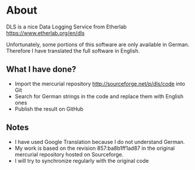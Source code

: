 # About

DLS is a nice Data Logging Service from Etherlab
https://www.etherlab.org/en/dls

Unfortunately, some portions of this software are only available in German.
Therefore I have translated the full software in English.

## What I have done?
* Import the mercurial repository http://sourceforge.net/p/dls/code into Git
* Search for German strings in the code and replace them with English ones
* Publish the result on GitHub

## Notes
* I have used Google Translation because I do not understand German.
* My work is based on the revision 857:ba8b1ff1ad87 in the original mercurial repository
hosted on Sourceforge.
* I will try to synchronize regularly with the original code
